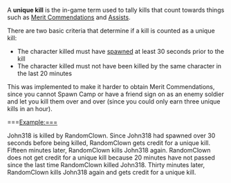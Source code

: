 A **unique kill** is the in-game term used to tally kills that count towards
things such as [Merit Commendations](../merits/Merit_Commendations.md) and
[Assists](Assist.md).

There are two basic criteria that determine if a kill is counted as a unique
kill:

- The character killed must have [spawned](Spawn.md) at least 30 seconds prior
  to the kill
- The character killed must not have been killed by the same character in the
  last 20 minutes

This was implemented to make it harder to obtain Merit Commendations, since you
cannot Spawn Camp or have a friend sign on as an enemy soldier and let you kill
them over and over (since you could only earn three unique kills in an hour).

===<Example:===>

John318 is killed by RandomClown. Since John318 had spawned over 30 seconds
before being killed, RandomClown gets credit for a unique kill. Fifteen minutes
later, RandomClown kills John318 again. RandomClown does not get credit for a
unique kill because 20 minutes have not passed since the last time RandomClown
killed John318. Thirty minutes later, RandomClown kills John318 again and gets
credit for a unique kill.

<!--[Category:Terminology](Category:Terminology.md)-->
